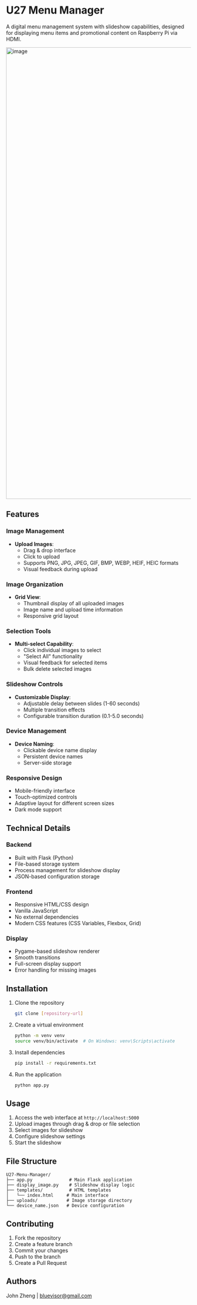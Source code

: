 # U27 Menu Manager

A digital menu management system with slideshow capabilities, designed for displaying menu items and promotional content on Raspberry Pi via HDMI.

<img width="1227" alt="image" src="https://github.com/user-attachments/assets/dee12404-37dd-4d04-9b35-dc92737c01dd">

## Features

### Image Management
- **Upload Images**: 
  - Drag & drop interface
  - Click to upload
  - Supports PNG, JPG, JPEG, GIF, BMP, WEBP, HEIF, HEIC formats
  - Visual feedback during upload

### Image Organization
- **Grid View**: 
  - Thumbnail display of all uploaded images
  - Image name and upload time information
  - Responsive grid layout

### Selection Tools
- **Multi-select Capability**:
  - Click individual images to select
  - "Select All" functionality
  - Visual feedback for selected items
  - Bulk delete selected images

### Slideshow Controls
- **Customizable Display**:
  - Adjustable delay between slides (1-60 seconds)
  - Multiple transition effects
  - Configurable transition duration (0.1-5.0 seconds)

### Device Management
- **Device Naming**:
  - Clickable device name display
  - Persistent device names
  - Server-side storage

### Responsive Design
- Mobile-friendly interface
- Touch-optimized controls
- Adaptive layout for different screen sizes
- Dark mode support

## Technical Details

### Backend
- Built with Flask (Python)
- File-based storage system
- Process management for slideshow display
- JSON-based configuration storage

### Frontend
- Responsive HTML/CSS design
- Vanilla JavaScript
- No external dependencies
- Modern CSS features (CSS Variables, Flexbox, Grid)

### Display
- Pygame-based slideshow renderer
- Smooth transitions
- Full-screen display support
- Error handling for missing images

## Installation

1. Clone the repository
   ```bash
   git clone [repository-url]
   ```

2. Create a virtual environment
   ```bash
   python -m venv venv
   source venv/bin/activate  # On Windows: venv\Scripts\activate
   ```

3. Install dependencies
   ```bash
   pip install -r requirements.txt
   ```

4. Run the application
   ```bash
   python app.py
   ```

## Usage

1. Access the web interface at `http://localhost:5000`
2. Upload images through drag & drop or file selection
3. Select images for slideshow
4. Configure slideshow settings
5. Start the slideshow

## File Structure
```
U27-Menu-Manager/
├── app.py              # Main Flask application
├── display_image.py    # Slideshow display logic
├── templates/          # HTML templates
│   └── index.html     # Main interface
├── uploads/           # Image storage directory
└── device_name.json   # Device configuration
```

## Contributing

1. Fork the repository
2. Create a feature branch
3. Commit your changes
4. Push to the branch
5. Create a Pull Request

## Authors

John Zheng | bluevisor@gmail.com
